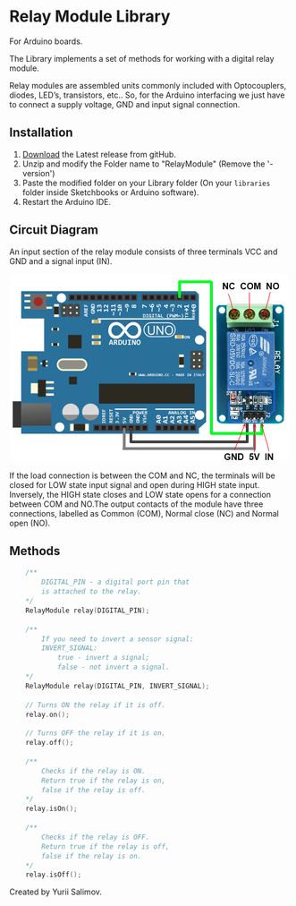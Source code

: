 # Relay Module Library

For Arduino boards.

The Library implements a set of methods for working with a digital relay module.

Relay modules are assembled units commonly included with Optocouplers, diodes, 
LED’s, transistors, etc.. So, for the Arduino interfacing we just have to connect 
a supply voltage, GND and input signal connection.

## Installation

1. [Download](https://github.com/YuriiSalimov/RelayModule/releases) the Latest release from gitHub.
2. Unzip and modify the Folder name to "RelayModule" (Remove the '-version')
3. Paste the modified folder on your Library folder 
(On your `libraries` folder inside Sketchbooks or Arduino software).
4. Restart the Arduino IDE.

## Circuit Diagram

An input section of the relay module consists of three terminals VCC and GND and 
a signal input (IN).

![Circuit Diagram](CircuitDiagram.png)

If the load connection is between the COM and NC, the terminals will be closed for 
LOW state input signal and open during HIGH state input. Inversely, the HIGH state 
closes and LOW state opens for a connection between COM and NO.The output contacts 
of the module have three connections, labelled as Common (COM), Normal close (NC) 
and Normal open (NO).

## Methods

```cpp
	/**
		DIGITAL_PIN - a digital port pin that 
		is attached to the relay.
	*/
	RelayModule relay(DIGITAL_PIN);
	
	/**
		If you need to invert a sensor signal:
		INVERT_SIGNAL:
			true - invert a signal;
			false - not invert a signal.
	*/
	RelayModule relay(DIGITAL_PIN, INVERT_SIGNAL);

	// Turns ON the relay if it is off.
	relay.on();
	
	// Turns OFF the relay if it is on.
	relay.off();
	
	/**
		Checks if the relay is ON.
		Return true if the relay is on, 
		false if the relay is off.
	*/
	relay.isOn();
	
	/**
		Checks if the relay is OFF.
		Return true if the relay is off, 
		false if the relay is on.
	*/
	relay.isOff();
```

Created by Yurii Salimov.
